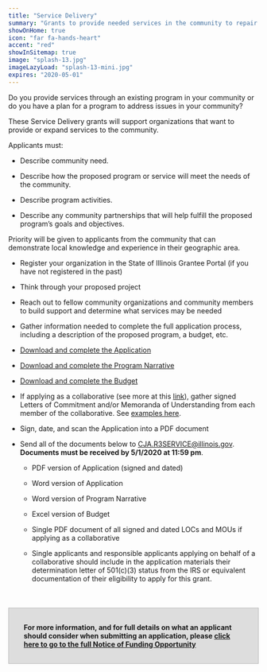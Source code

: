 ```yaml
---
title: "Service Delivery"
summary: "Grants to provide needed services in the community to repair the harm caused by economic disinvestment, violence, and the war on drugs "
showOnHome: true
icon: "far fa-hands-heart"
accent: "red"
showInSitemap: true
image: "splash-13.jpg"
imageLazyLoad: "splash-13-mini.jpg"
expires: "2020-05-01"
---
```


<div data-title="About this Funding Opportunity" data-summary="">

Do you provide services through an existing program in your community or do you have a plan for a program to address issues in your community?

These Service Delivery grants will support organizations that want to provide or expand services to the community.

Applicants must:

- Describe community need.

- Describe how the proposed program or service will meet the needs of the community.

- Describe program activities.

- Describe any community partnerships that will help fulfill the proposed program’s goals and objectives.

Priority will be given to applicants from the community that can demonstrate local knowledge and experience in their geographic area.

</div>

<div data-title="Getting Started" data-summary="">

- Register your organization in the State of Illinois Grantee Portal (if you have not registered in the past)

- Think through your proposed project

- Reach out to fellow community organizations and community members to build support and determine what services may be needed

- Gather information needed to complete the full application process, including a description of the proposed program, a budget, etc.

</div>

<div data-title="Completing the Application" data-summary="">

- [Download and complete the Application](https://icjia.illinois.gov/grants)

- [Download and complete the Program Narrative](https://icjia.illinois.gov/grants)

- [Download and complete the Budget](https://icjia.illinois.gov/grants)

- If applying as a collaborative (see more at this [link](/collaboratives)), gather signed Letters of Commitment and/or Memoranda of Understanding from each member of the collaborative. See [examples here](https://icjia.illinois.gov/grants).

</div>

<div data-title="Submitting the Application" data-summary="">

- Sign, date, and scan the Application into a PDF document

- Send all of the documents below to CJA.R3SERVICE@illinois.gov. **Documents must be received by 5/1/2020 at 11:59 pm**.

  - PDF version of Application (signed and dated)

  - Word version of Application

  - Word version of Program Narrative

  - Excel version of Budget

  - Single PDF document of all signed and dated LOCs and MOUs if applying as a collaborative

  - Single applicants and responsible applicants applying on behalf of a collaborative should include in the application materials their determination letter of 501(c)(3) status from the IRS or equivalent documentation of their eligibility to apply for this grant.

<div style="background: #ddd; padding: 30px; border: 1px solid #bbb; font-weight: bold; margin-top: 50px;" class="text-left">For more information, and for full details on what an applicant should consider when submitting an application, please
<a href="https://icjia.illinois.gov/grants">click here to go to the full Notice of Funding Opportunity</a></div>

</div>

